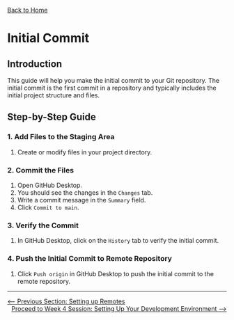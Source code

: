 [Back to Home](../README.md)

# Initial Commit

## Introduction

This guide will help you make the initial commit to your Git repository. The initial commit is the first commit in a repository and typically includes the initial project structure and files.

## Step-by-Step Guide

### 1. Add Files to the Staging Area

1. Create or modify files in your project directory.

### 2. Commit the Files

1. Open GitHub Desktop.
2. You should see the changes in the `Changes` tab.
3. Write a commit message in the `Summary` field.
4. Click `Commit to main`.

### 3. Verify the Commit

1. In GitHub Desktop, click on the `History` tab to verify the initial commit.

### 4. Push the Initial Commit to Remote Repository

1. Click `Push origin` in GitHub Desktop to push the initial commit to the remote repository.

---

<div style="width: 100%">
<a href='setting-up-remotes.md'><-- Previous Section: Setting up Remotes</a>
<div align="right"><a href='../4-development-environment/index.md'>Proceed to Week 4 Session: Setting Up Your Development Environment
--></a></div>
</div>
